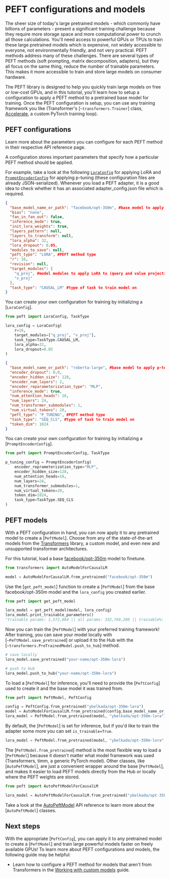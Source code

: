 <!--Copyright 2024 The HuggingFace Team. All rights reserved.

Licensed under the Apache License, Version 2.0 (the "License"); you may not use this file except in compliance with
the License. You may obtain a copy of the License at

http://www.apache.org/licenses/LICENSE-2.0

Unless required by applicable law or agreed to in writing, software distributed under the License is distributed on
an "AS IS" BASIS, WITHOUT WARRANTIES OR CONDITIONS OF ANY KIND, either express or implied. See the License for the
specific language governing permissions and limitations under the License.

⚠️ Note that this file is in Markdown but contain specific syntax for our doc-builder (similar to MDX) that may not be
rendered properly in your Markdown viewer.

-->

# PEFT configurations and models

The sheer size of today's large pretrained models - which commonly have billions of parameters - present a significant training challenge because they require more storage space and more computational power to crunch all those calculations. You'll need access to powerful GPUs or TPUs to train these large pretrained models which is expensive, not widely accessible to everyone, not environmentally friendly, and not very practical. PEFT methods address many of these challenges. There are several types of PEFT methods (soft prompting, matrix decomposition, adapters), but they all focus on the same thing, reduce the number of trainable parameters. This makes it more accessible to train and store large models on consumer hardware.

The PEFT library is designed to help you quickly train large models on free or low-cost GPUs, and in this tutorial, you'll learn how to setup a configuration to apply a PEFT method to a pretrained base model for training. Once the PEFT configuration is setup, you can use any training framework you like (Transformer's [`~transformers.Trainer`] class, [Accelerate](https://hf.co/docs/accelerate), a custom PyTorch training loop).

## PEFT configurations

<Tip>

Learn more about the parameters you can configure for each PEFT method in their respective API reference page.

</Tip>

A configuration stores important parameters that specify how a particular PEFT method should be applied.

For example, take a look at the following [`LoraConfig`](https://huggingface.co/ybelkada/opt-350m-lora/blob/main/adapter_config.json) for applying LoRA and [`PromptEncoderConfig`](https://huggingface.co/smangrul/roberta-large-peft-p-tuning/blob/main/adapter_config.json) for applying p-tuning (these configuration files are already JSON-serialized). Whenever you load a PEFT adapter, it is a good idea to check whether it has an associated adapter_config.json file which is required.

<hfoptions id="config">
<hfoption id="LoraConfig">

```json
{
  "base_model_name_or_path": "facebook/opt-350m", #base model to apply LoRA to
  "bias": "none",
  "fan_in_fan_out": false,
  "inference_mode": true,
  "init_lora_weights": true,
  "layers_pattern": null,
  "layers_to_transform": null,
  "lora_alpha": 32,
  "lora_dropout": 0.05,
  "modules_to_save": null,
  "peft_type": "LORA", #PEFT method type
  "r": 16,
  "revision": null,
  "target_modules": [
    "q_proj", #model modules to apply LoRA to (query and value projection layers)
    "v_proj"
  ],
  "task_type": "CAUSAL_LM" #type of task to train model on
}
```

You can create your own configuration for training by initializing a [`LoraConfig`].

```py
from peft import LoraConfig, TaskType

lora_config = LoraConfig(
    r=16,
    target_modules=["q_proj", "v_proj"],
    task_type=TaskType.CAUSAL_LM,
    lora_alpha=32,
    lora_dropout=0.05
)
```

</hfoption>
<hfoption id="PromptEncoderConfig">

```json
{
  "base_model_name_or_path": "roberta-large", #base model to apply p-tuning to
  "encoder_dropout": 0.0,
  "encoder_hidden_size": 128,
  "encoder_num_layers": 2,
  "encoder_reparameterization_type": "MLP",
  "inference_mode": true,
  "num_attention_heads": 16,
  "num_layers": 24,
  "num_transformer_submodules": 1,
  "num_virtual_tokens": 20,
  "peft_type": "P_TUNING", #PEFT method type
  "task_type": "SEQ_CLS", #type of task to train model on
  "token_dim": 1024
}
```

You can create your own configuration for training by initializing a [`PromptEncoderConfig`].

```py
from peft import PromptEncoderConfig, TaskType

p_tuning_config = PromptEncoderConfig(
    encoder_reprameterization_type="MLP",
    encoder_hidden_size=128,
    num_attention_heads=16,
    num_layers=24,
    num_transformer_submodules=1,
    num_virtual_tokens=20,
    token_dim=1024,
    task_type=TaskType.SEQ_CLS
)
```

</hfoption>
</hfoptions>

## PEFT models

With a PEFT configuration in hand, you can now apply it to any pretrained model to create a [`PeftModel`]. Choose from any of the state-of-the-art models from the [Transformers](https://hf.co/docs/transformers) library, a custom model, and even new and unsupported transformer architectures.

For this tutorial, load a base [facebook/opt-350m](https://huggingface.co/facebook/opt-350m) model to finetune.

```py
from transformers import AutoModelForCausalLM

model = AutoModelForCausalLM.from_pretrained("facebook/opt-350m")
```

Use the [`get_peft_model`] function to create a [`PeftModel`] from the base facebook/opt-350m model and the `lora_config` you created earlier.

```py
from peft import get_peft_model

lora_model = get_peft_model(model, lora_config)
lora_model.print_trainable_parameters()
"trainable params: 1,572,864 || all params: 332,769,280 || trainable%: 0.472659014678278"
```

Now you can train the [`PeftModel`] with your preferred training framework! After training, you can save your model locally with [`~PeftModel.save_pretrained`] or upload it to the Hub with the [`~transformers.PreTrainedModel.push_to_hub`] method.

```py
# save locally
lora_model.save_pretrained("your-name/opt-350m-lora")

# push to Hub
lora_model.push_to_hub("your-name/opt-350m-lora")
```

To load a [`PeftModel`] for inference, you'll need to provide the [`PeftConfig`] used to create it and the base model it was trained from.

```py
from peft import PeftModel, PeftConfig

config = PeftConfig.from_pretrained("ybelkada/opt-350m-lora")
model = AutoModelForCausalLM.from_pretrained(config.base_model_name_or_path)
lora_model = PeftModel.from_pretrained(model, "ybelkada/opt-350m-lora")
```

<Tip>

By default, the [`PeftModel`] is set for inference, but if you'd like to train the adapter some more you can set `is_trainable=True`.

```py
lora_model = PeftModel.from_pretrained(model, "ybelkada/opt-350m-lora", is_trainable=True)
```

</Tip>

The [`PeftModel.from_pretrained`] method is the most flexible way to load a [`PeftModel`] because it doesn't matter what model framework was used (Transformers, timm, a generic PyTorch model). Other classes, like [`AutoPeftModel`], are just a convenient wrapper around the base [`PeftModel`], and makes it easier to load PEFT models directly from the Hub or locally where the PEFT weights are stored.

```py
from peft import AutoPeftModelForCausalLM

lora_model = AutoPeftModelForCausalLM.from_pretrained("ybelkada/opt-350m-lora")
```

Take a look at the [AutoPeftModel](package_reference/auto_class) API reference to learn more about the [`AutoPeftModel`] classes.

## Next steps

With the appropriate [`PeftConfig`], you can apply it to any pretrained model to create a [`PeftModel`] and train large powerful models faster on freely available GPUs! To learn more about PEFT configurations and models, the following guide may be helpful:

* Learn how to configure a PEFT method for models that aren't from Transformers in the [Working with custom models](../developer_guides/custom_models) guide.
